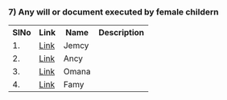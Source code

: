 


### 7) 	Any will or document executed by female childern

<table>
<tr><th>SlNo</th><th>Link</th><th>Name</th><th>Description</th></tr>
  <tr><td>1.</td><td><a href="https://github.com/4thepeople/Asset_4/blob/main/docs/7_document_executed/jemcy.md">Link</a></td><td>Jemcy</td><td></td></tr>
  <tr><td>2.</td><td><a href="https://github.com/4thepeople/Asset_4/blob/main/docs/7_document_executed/ancy.md">Link</a></td><td>Ancy</td><td></td></tr> 
  <tr><td>3.</td><td><a href="">Link</a></td><td>Omana</td><td></td></tr>
  <tr><td>4.</td><td><a href="">Link</a></td><td>Famy</td><td></td></tr>
</table>
